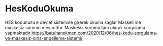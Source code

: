# HesKoduOkuma
HES kodunuzu e devlet sistemine girerek okuma sağlar Maskeli me maskesiz sürümü mevcuttur. Maskesiz sürümü tam olarak sorgulama yapmaktadır
https://batuhanokmen.com/2020/12/06/hes-kodu-sorgulama-ve-maskesiz-giris-engelleme-sistemi/
